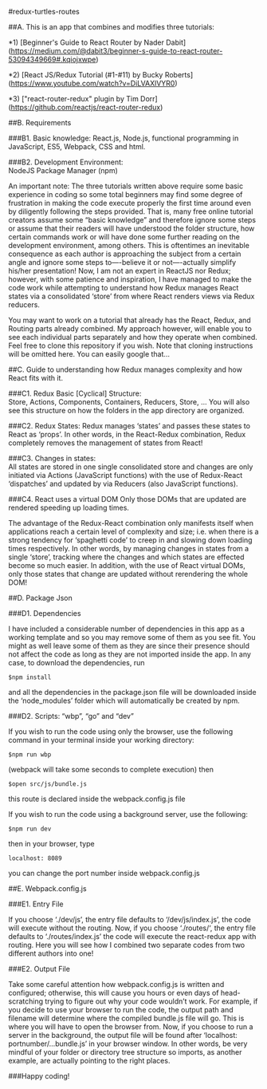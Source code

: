 #redux-turtles-routes

##A.  This is an app that combines and modifies three tutorials:

*1) [Beginner's Guide to React Router by Nader Dabit]
    (https://medium.com/@dabit3/beginner-s-guide-to-react-router-53094349669#.kqiojxwpe)

*2) [React JS/Redux Tutorial (#1-#11) by Bucky Roberts]
    (https://www.youtube.com/watch?v=DiLVAXlVYR0)

*3) ["react-router-redux" plugin by Tim Dorr]
    (https://github.com/reactjs/react-router-redux)

##B.  Requirements

###B1.  Basic knowledge:
React.js, Node.js, functional programming in JavaScript, ES5, Webpack, CSS and html.  

###B2.  Development Environment:  
NodeJS Package Manager (npm) 

An important note:  The three tutorials written above require some basic experience in coding so some total beginners may find some degree of frustration in making the code execute properly the first time around even by diligently following the steps provided.  That is, many free online tutorial creators assume some “basic knowledge” and therefore ignore some steps or assume that their readers will have understood the folder structure, how certain commands work or will have done some further reading on the development environment, among others.  This is oftentimes an inevitable consequence as each author is approaching the subject from a certain angle and ignore some steps to—-believe it or not—-actually simplify his/her presentation!  Now, I am not an expert in ReactJS nor Redux; however, with some patience and inspiration, I have managed to make the code work while attempting to understand how Redux manages React states via a consolidated ‘store’ from where React renders views via Redux reducers.  

You may want to work on a tutorial that already has the React, Redux, and Routing parts already combined.  My approach however, will enable you to see each individual parts separately and how they operate when combined.  Feel free to clone this repository if you wish.
Note that cloning instructions will be omitted here.  You can easily google that…

##C.  Guide to understanding how Redux manages complexity and how React fits with it.

###C1.  Redux Basic [Cyclical] Structure:  
Store, Actions, Components, Containers, Reducers, Store, ...  You will also see this structure on how the folders in the app directory are organized.

###C2.  Redux States:
Redux manages ‘states’ and passes these states to React as ‘props’.  In other words, in the React-Redux combination, Redux completely removes the management of states from React!

###C3.  Changes in states:  
All states are stored in one single consolidated store and changes are only initiated via Actions (JavaScript functions) with the use of Redux-React ‘dispatches’ and updated by via Reducers (also JavaScript functions).

###C4.  React uses a virtual DOM
Only those DOMs that are updated are rendered speeding up loading times.

The advantage of the Redux-React combination only manifests itself when applications reach a certain level of complexity and size; i.e. when there is a strong tendency for ‘spaghetti code’ to creep in and slowing down loading times respectively.  In other words, by managing changes in states from a single ‘store’, tracking where the changes and which states are effected become so much easier.  In addition, with the use of React virtual DOMs, only those states that change are updated without rerendering the whole DOM!

##D. Package Json 

###D1.  Dependencies

I have included a considerable number of dependencies in this app as a working template and so you may remove some of them as you see fit.  You might as well leave some of them as they are since their presence should not affect the code as long as they are not imported inside the app.  In any case, to download the dependencies, run
```
$npm install
```
and all the dependencies in the package.json file will be downloaded inside the ‘node_modules’ folder which will automatically be created by npm.

###D2.  Scripts: “wbp”, “go” and “dev”

If you wish to run the code using only the browser, use the following command in your terminal inside your working directory:
```
$npm run wbp
```
(webpack will take some seconds to complete execution) then 
```
$open src/js/bundle.js  
```
this route is declared inside the webpack.config.js file

If you wish to run the code using a background server, use the following:
```
$npm run dev
```
then in your browser, type
```
localhost: 8089
```
you can change the port number inside webpack.config.js

##E.  Webpack.config.js

###E1.  Entry File

If you choose ‘./dev/js’, the entry file defaults to ‘/dev/js/index.js’, the code will execute without the routing.  Now, if you choose ‘./routes/‘, the entry file defaults to ‘./routes/index.js’ the code will execute the react-redux app with routing.  Here you will see how I combined two separate codes from two different authors into one!

###E2.  Output File

Take some careful attention how webpack.config.js is written and configured; otherwise, this will cause you hours or even days of head-scratching trying to figure out why your code wouldn’t work.  For example, if you decide to use your browser to run the code, the output path and filename will determine where the compiled bundle.js file will go.  This is where you will have to open the browser from.  Now, if you choose to run a server in the background, the output file will be found after ‘localhost: portnumber/…bundle.js’ in your browser window.  In other words, be very mindful of your folder or directory tree structure so imports, as another example, are actually pointing to the right places.

###Happy coding!



